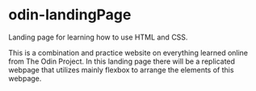 # odin-landingPage
Landing page for learning how to use HTML and CSS.

This is a combination and practice website on everything learned online from The Odin Project.
In this landing page there will be a replicated webpage that utilizes mainly flexbox to arrange the elements
of this webpage.